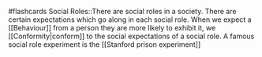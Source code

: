 #flashcards 
Social Roles::There are social roles in a society. There are certain expectations which go along in each social role. When we expect a [[Behaviour]] from a person they are more likely to exhibit it, we [[Conformity|conform]] to the social expectations of a social role. A famous social role experiment is the [[Stanford prison experiment]]
<!--SR:!2023-11-07,3,250-->